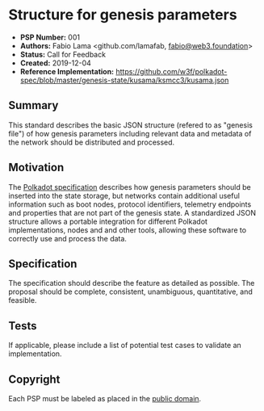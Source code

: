 # Structure for genesis parameters

* **PSP Number:** 001
* **Authors:** Fabio Lama <github.com/lamafab, fabio@web3.foundation>
* **Status:** Call for Feedback
* **Created:** 2019-12-04
* **Reference Implementation:** https://github.com/w3f/polkadot-spec/blob/master/genesis-state/kusama/ksmcc3/kusama.json

## Summary

This standard describes the basic JSON structure (refered to as "genesis file") of how genesis parameters including relevant data and metadata of the network should be distributed and processed.

## Motivation

The [Polkadot specification](https://github.com/w3f/polkadot-spec) describes how genesis parameters should be inserted into the state storage, but networks contain additional useful information such as boot nodes, protocol identifiers, telemetry endpoints and properties that are not part of the genesis state. A standardized JSON structure allows a portable integration for different Polkadot implementations, nodes and and other tools, allowing these software to correctly use and process the data.

## Specification

The specification should describe the feature as detailed as possible. The proposal should be complete, consistent, unambiguous, quantitative, and feasible.

## Tests

If applicable, please include a list of potential test cases to validate an implementation. 

## Copyright

Each PSP must be labeled as placed in the [public domain](https://creativecommons.org/publicdomain/zero/1.0/).
